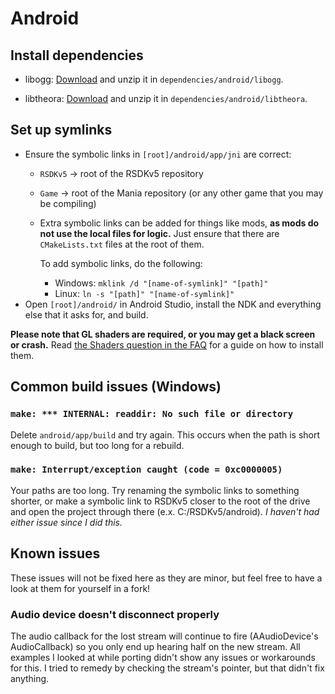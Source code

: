 # Android

## Install dependencies

* libogg: [Download](https://xiph.org/downloads/) and unzip it in `dependencies/android/libogg`.

* libtheora: [Download](https://xiph.org/downloads/) and unzip it in `dependencies/android/libtheora`.

## Set up symlinks

* Ensure the symbolic links in `[root]/android/app/jni` are correct: 
  * `RSDKv5` -> root of the RSDKv5 repository
  * `Game` -> root of the Mania repository (or any other game that you may be compiling)
  * Extra symbolic links can be added for things like mods, **as mods do not use the local files for logic.** Just ensure that there are `CMakeLists.txt` files at the root of them. 
  
    To add symbolic links, do the following:
      * Windows: `mklink /d "[name-of-symlink]" "[path]"`
      * Linux: `ln -s "[path]" "[name-of-symlink]"`
* Open `[root]/android/` in Android Studio, install the NDK and everything else that it asks for, and build.

**Please note that GL shaders are required, or you may get a black screen or crash.** Read [the Shaders question in the FAQ](../../FAQ.md#q-why-arent-videosfilters-working-while-using-gl) for a guide on how to install them.


## Common build issues (Windows)
### `make: *** INTERNAL: readdir: No such file or directory`
Delete `android/app/build` and try again. This occurs when the path is short enough to build, but too long for a rebuild. 
### `make: Interrupt/exception caught (code = 0xc0000005)`
Your paths are too long. Try renaming the symbolic links to something shorter, or make a symbolic link to RSDKv5 closer to the root of the drive and open the project through there (e.x. C:/RSDKv5/android). *I haven't had either issue since I did this.*

## Known issues
These issues will not be fixed here as they are minor, but feel free to have a look at them for yourself in a fork!

### Audio device doesn't disconnect properly

The audio callback for the lost stream will continue to fire (AAudioDevice's AudioCallback) so you only end up hearing half on the new stream. All examples I looked at while porting didn't show any issues or workarounds for this. I tried to remedy by checking the stream's pointer, but that didn't fix anything.
